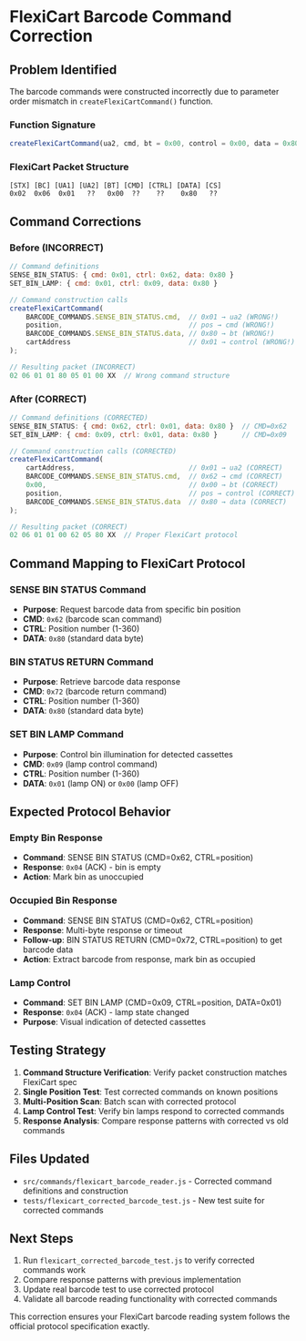 # FlexiCart Barcode Command Correction

## Problem Identified

The barcode commands were constructed incorrectly due to parameter order mismatch in `createFlexiCartCommand()` function.

### Function Signature
```javascript
createFlexiCartCommand(ua2, cmd, bt = 0x00, control = 0x00, data = 0x80)
```

### FlexiCart Packet Structure
```
[STX] [BC] [UA1] [UA2] [BT] [CMD] [CTRL] [DATA] [CS]
0x02  0x06  0x01   ??   0x00  ??    ??    0x80   ??
```

## Command Corrections

### Before (INCORRECT)
```javascript
// Command definitions
SENSE_BIN_STATUS: { cmd: 0x01, ctrl: 0x62, data: 0x80 }
SET_BIN_LAMP: { cmd: 0x01, ctrl: 0x09, data: 0x80 }

// Command construction calls
createFlexiCartCommand(
    BARCODE_COMMANDS.SENSE_BIN_STATUS.cmd,  // 0x01 → ua2 (WRONG!)
    position,                               // pos → cmd (WRONG!)
    BARCODE_COMMANDS.SENSE_BIN_STATUS.data, // 0x80 → bt (WRONG!)
    cartAddress                             // 0x01 → control (WRONG!)
);

// Resulting packet (INCORRECT)
02 06 01 01 80 05 01 00 XX  // Wrong command structure
```

### After (CORRECT)
```javascript  
// Command definitions (CORRECTED)
SENSE_BIN_STATUS: { cmd: 0x62, ctrl: 0x01, data: 0x80 }  // CMD=0x62
SET_BIN_LAMP: { cmd: 0x09, ctrl: 0x01, data: 0x80 }      // CMD=0x09

// Command construction calls (CORRECTED)
createFlexiCartCommand(
    cartAddress,                            // 0x01 → ua2 (CORRECT)
    BARCODE_COMMANDS.SENSE_BIN_STATUS.cmd,  // 0x62 → cmd (CORRECT)
    0x00,                                   // 0x00 → bt (CORRECT)
    position,                               // pos → control (CORRECT)
    BARCODE_COMMANDS.SENSE_BIN_STATUS.data  // 0x80 → data (CORRECT)
);

// Resulting packet (CORRECT)
02 06 01 01 00 62 05 80 XX  // Proper FlexiCart protocol
```

## Command Mapping to FlexiCart Protocol

### SENSE BIN STATUS Command
- **Purpose**: Request barcode data from specific bin position
- **CMD**: `0x62` (barcode scan command)
- **CTRL**: Position number (1-360)
- **DATA**: `0x80` (standard data byte)

### BIN STATUS RETURN Command  
- **Purpose**: Retrieve barcode data response
- **CMD**: `0x72` (barcode return command)
- **CTRL**: Position number (1-360)
- **DATA**: `0x80` (standard data byte)

### SET BIN LAMP Command
- **Purpose**: Control bin illumination for detected cassettes
- **CMD**: `0x09` (lamp control command)  
- **CTRL**: Position number (1-360)
- **DATA**: `0x01` (lamp ON) or `0x00` (lamp OFF)

## Expected Protocol Behavior

### Empty Bin Response
- **Command**: SENSE BIN STATUS (CMD=0x62, CTRL=position)
- **Response**: `0x04` (ACK) - bin is empty
- **Action**: Mark bin as unoccupied

### Occupied Bin Response  
- **Command**: SENSE BIN STATUS (CMD=0x62, CTRL=position)
- **Response**: Multi-byte response or timeout
- **Follow-up**: BIN STATUS RETURN (CMD=0x72, CTRL=position) to get barcode data
- **Action**: Extract barcode from response, mark bin as occupied

### Lamp Control
- **Command**: SET BIN LAMP (CMD=0x09, CTRL=position, DATA=0x01)
- **Response**: `0x04` (ACK) - lamp state changed
- **Purpose**: Visual indication of detected cassettes

## Testing Strategy

1. **Command Structure Verification**: Verify packet construction matches FlexiCart spec
2. **Single Position Test**: Test corrected commands on known positions
3. **Multi-Position Scan**: Batch scan with corrected protocol
4. **Lamp Control Test**: Verify bin lamps respond to corrected commands
5. **Response Analysis**: Compare response patterns with corrected vs old commands

## Files Updated

- `src/commands/flexicart_barcode_reader.js` - Corrected command definitions and construction
- `tests/flexicart_corrected_barcode_test.js` - New test suite for corrected commands

## Next Steps

1. Run `flexicart_corrected_barcode_test.js` to verify corrected commands work
2. Compare response patterns with previous implementation
3. Update real barcode test to use corrected protocol
4. Validate all barcode reading functionality with corrected commands

This correction ensures your FlexiCart barcode reading system follows the official protocol specification exactly.
